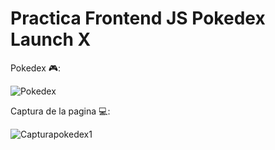 # Practica Frontend JS Pokedex Launch X

Pokedex :video_game::

![Pokedex](https://user-images.githubusercontent.com/79391139/159539619-d99a14f5-b5ee-47f4-bc1c-4d62604fd99e.png)

Captura de la pagina :computer::

![Capturapokedex1](https://user-images.githubusercontent.com/79391139/159537652-ff5049fe-fbc0-4e95-8008-3a13a4649929.jpg)

